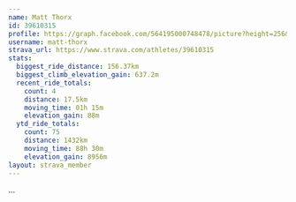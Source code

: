 ```yaml
---
name: Matt Thorx
id: 39610315
profile: https://graph.facebook.com/564195000748478/picture?height=256&width=256
username: matt-thorx
strava_url: https://www.strava.com/athletes/39610315
stats:
  biggest_ride_distance: 156.37km
  biggest_climb_elevation_gain: 637.2m
  recent_ride_totals:
    count: 4
    distance: 17.5km
    moving_time: 01h 15m
    elevation_gain: 88m
  ytd_ride_totals:
    count: 75
    distance: 1432km
    moving_time: 88h 30m
    elevation_gain: 8956m
layout: strava_member
--- 
```

...
